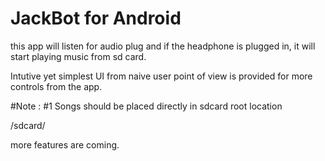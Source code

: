 # JackBot for Android
this app will listen for audio plug and if the headphone is plugged in, it will start playing music from sd card.

Intutive yet simplest UI from naive user point of view is provided for more controls from the app.

#Note :
#1
Songs should be placed directly in sdcard root location

/sdcard/


more features are coming.
